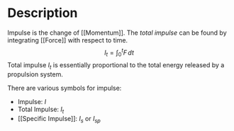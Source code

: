 # Description
Impulse is the change of [[Momentum]]. The *total impulse* can be found by integrating [[Force]] with respect to time.
$${I_t=\int_0^tF\, dt}$$
Total impulse $I_t$ is essentially proportional to the total energy released by a propulsion system.

There are various symbols for impulse:
- Impulse: $I$
- Total Impulse: $I_t$
- [[Specific Impulse]]: $I_s$ or $I_{sp}$